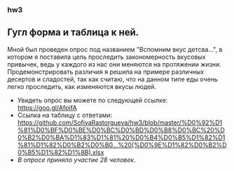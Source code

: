### hw3
## Гугл форма и таблица к ней.
Мной был проведен опрос под названием "Вспомним вкус детсва...", в котором я поставила цель проследить закономерность вкусовых привычек, ведь у каждого из нас они меняются на протяжении жизни. 
Продемонстрировать различия я решила на примере различных десертов и сладостей, так как считаю, что на данном типе еды очень легко проследить, как изменяются вкусы людей.
* Увидеть опрос вы можете по следующей ссылке: https://goo.gl/AfpifA
* Ссылка на таблицу с ответами: https://github.com/SofiyaRastorgueva/hw3/blob/master/%D0%92%D1%81%D0%BF%D0%BE%D0%BC%D0%BD%D0%B8%D0%BC%20%D0%B2%D0%BA%D1%83%D1%81%20%D0%B4%D0%B5%D1%82%D1%81%D1%82%D0%B2%D0%B0...%20(%D0%9E%D1%82%D0%B2%D0%B5%D1%82%D1%8B).xlsx
* *В опросе приняло участие 28 человек.*
